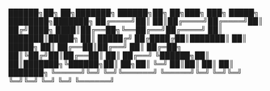  ██████╗██╗  ██╗███████╗ ██████╗██╗  ██╗███╗   ███╗ █████╗ ████████╗███████╗
██╔════╝██║  ██║██╔════╝██╔════╝██║ ██╔╝████╗ ████║██╔══██╗╚══██╔══╝██╔════╝
██║     ███████║█████╗  ██║     █████╔╝ ██╔████╔██║███████║   ██║   █████╗
██║     ██╔══██║██╔══╝  ██║     ██╔═██╗ ██║╚██╔╝██║██╔══██║   ██║   ██╔══╝
╚██████╗██║  ██║███████╗╚██████╗██║  ██╗██║ ╚═╝ ██║██║  ██║   ██║   ███████╗
 ╚═════╝╚═╝  ╚═╝╚══════╝ ╚═════╝╚═╝  ╚═╝╚═╝     ╚═╝╚═╝  ╚═╝   ╚═╝   ╚══════╝
